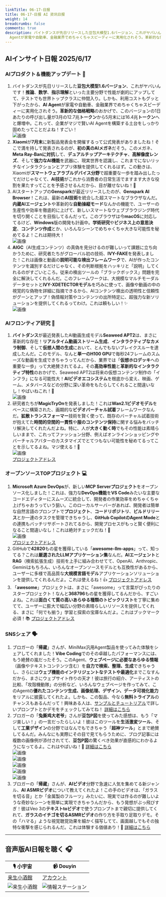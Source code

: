 ```yaml
---
linkTitle: 06-17-日报
title: 06-17-日报 AI 资讯日报
weight: 14
breadcrumbs: false
comments: true
description: バイトダンスが先日リリースした豆包大模型1.6バージョン、これがヤバいんです！推論、数学、指示理解といった主要分野で性能が劇的にアップしてて、テストでも世界トップクラスに仲間入り。しかも、利用コストもグッと下がったから、AI
  Agentが家電や自動車、金融業界でめちゃくちゃスピーディーに実用化されそう。革新的な価.
---
```

## AIインサイト日報 2025/6/17

### **AIプロダクト＆機能アップデート** 🚀
1.  バイトダンスが先日リリースした**豆包大模型1.6バージョン**、これがヤバいんです！**推論**、**数学**、**指示理解**といった主要分野で性能が劇的にアップしてて、テストでも世界トップクラスに仲間入り。しかも、利用コストもグッと下がったから、**AI Agent**が家電や自動車、金融業界でめちゃくちゃスピーディーに実用化されそう。**革新的な価格戦略**のおかげで、このバージョンの1日あたりの呼び出し量が3月の12.7兆**トークン**から5月末には16.4兆**トークン**へと爆増中。これって、企業がマジで賢いAI Agentを構築する土台をしっかり固めたってことだよね！すごい！<br/> ![画像](https://cdn.jsdmirror.com/gh/justlovemaki/imagehub@main/images/2025/07/news_01k024gfbhezwrmw589vpk7qea.avif) <br/>
2.  **Xiaomi**が**7月末**に新製品発表会を開催するって公式発表がありましたね！そこで満を持して発表されるのが、**初の真のAIメガネ**だそう。このメガネ、**Meta Ray-Banに対抗**して、**デュアルチップアーキテクチャ**、**高解像度レンズ**、そして**強力なAI機能**を武器に、現実世界を認識し、これまでにないリッチなインタラクションとアプリ体験を提供してくれるはず。この動きは、Xiaomiが**スマートウェアラブルデバイス分野**で超重要な一歩を踏み出したってだけじゃなくて、**AI技術**がこれから消費者の日常生活でますます大きな役割を果たすってことを予感させるんだから、目が離せないね！👀
3.  AIスタートアップの**Genspark**が最近リリースしたのが、**Genspark AI Browser**！これは、最新の**AI技術**を統合した超スマートなブラウザなんだ。**内蔵AIエージェント**や革新的な**自動操縦モード**なんかの機能で、ユーザーの生産性や効率を徹底的に上げて、新しいスマートなウェブブラウジング時代を切り開くことを目指してるんだって。このブラウザは今**macOS**に対応してるけど、**Windows**版の開発も計画中。**学術研究**や**ビジネス上の意思決定**、**コンテンツ作成**とか、いろんなシーンでめちゃくちゃ大きな可能性を秘めてるよ！これは期待大！<br/> ![画像](https://cdn.jsdmirror.com/gh/justlovemaki/imagehub@main/images/2025/07/news_01k024gk22ffqtykw77h1r0z5s.avif) <br/>
4.  **AIGC**（AI生成コンテンツ）の真偽を見分けるのが難しいって課題に立ち向かうために、研究者たちがグローバル初の技術、**IVY-FAKE**を発表しました！これは画像と動画の**説明可能な検出フレームワーク**で、AIが作ったコンテンツを識別するだけじゃなく、その判断根拠をハッキリと「説明」してくれるのがすごいところ。従来の検出ツールの「ブラックボックス」問題を完全に解決してくれるんだ。このフレームワークは、大規模なマルチモーダルデータセットと**IVY-XDETECTORモデル**を巧みに使って、画像や動画の中の視覚的な偽物を詳細に指摘できるから、AIコンテンツ検出の透明性と信頼性がグーンとアップ！偽情報対策やコンテンツの出所特定に、超強力な新ソリューションを提供してくれるってわけ。これは頼もしい！✨<br/> ![画像](https://cdn.jsdmirror.com/gh/justlovemaki/imagehub@main/images/2025/07/news_01k024gpf4ek2sekd8sc5xac1e.avif) <br/>

### **AIフロンティア研究** 🔬
1.  **バイトダンス**が最近発表したAI動画生成モデル**Seaweed APT2**は、まさに革新的な存在！**リアルタイム動画ストリーム生成**、**インタラクティブなカメラ制御**、そして**仮想人間の生成**において、とんでもないブレイクスルーを達成したんだ。このモデル、なんと**単一のH100 GPU**で毎秒24フレームのスムーズな動画を生成できちゃうってんだから、業界では「**仮想ホロデッキ**への重要な一歩」って大絶賛されてるよ。その**高効率性能**と**革新的なインタラクティブ特性**のおかげで、Seaweed APT2は将来の仮想コンテンツ制作の「インフラ」になる可能性大！**AIビデオエコシステム**を根底から変え、映画、ゲーム、メタバースなどの分野に深い革命をもたらしてくれること間違いなし！やばいねこれ！🤯<br/> ![画像](https://cdn.jsdmirror.com/gh/justlovemaki/imagehub@main/images/2025/07/news_01k024gszgfmyt2wy2hx3h6a4w.avif) <br/>
2.  研究者たちが**MagicTryOn**を発表しました！これは**Wan2.1ビデオモデル**をベースに構築された、画期的な**ビデオバーチャル試着**フレームワークなんだ。**拡散トランスフォーマー**技術を賢く使って、既存のバーチャル試着技術が抱えてた**時間的空間的一貫性**や**服のコンテンツ保持**に関する悩みをバッチリ解決してくれたんだよね。特に、人が**大きく動く時**でもその性能は素晴らしいままで、これってファッション分野、例えばオンラインショッピングやバーチャルアバターのカスタマイズでとてつもない可能性を秘めてるってことを示してるよね。マジ使える！👗<br/> ![画像](https://cdn.jsdmirror.com/gh/justlovemaki/imagehub@main/images/2025/07/news_01k024gx04fq4s0c5nssd7t024.avif) <br/> [プロジェクトアドレス](https://vivocameraresearch.github.io/magictryon/)

### **オープンソースTOPプロジェクト** 💻
1.  **Microsoft Azure DevOps**が、新しい**MCP Serverプロジェクト**をオープンソース化しました！これは、強力な**DevOps機能**を**VS Code**みたいな主要なコードエディターにスムーズに統合して、開発者の作業効率をめちゃくちゃ上げちゃおうっていう狙い。このローカルサーバーがあれば、開発者は簡単な自然言語のプロンプトで**プロジェクト**、**コードリポジトリ**、**ビルドリリース**とか一連のタスクを管理できちゃうし、**GitHub CopilotのAgent Mode**との連携もバッチリサポートされてるから、開発プロセスがもっと賢く便利になること間違いなし！これは絶対チェックだね！🎉<br/> ![画像](https://cdn.jsdmirror.com/gh/justlovemaki/imagehub@main/images/2025/07/news_01k024h201em09ww2jpbh300j1.avif) <br/> [プロジェクトアドレス](https://github.com/microsoft/azure-devops-mcp)
2.  GitHubで**42820**もの星を獲得している「**awesome-llm-apps**」って、知ってる？これは**厳選されたLLMアプリケーション集**なんだ。**AIエージェント**と**RAG**（検索拡張生成）技術を上手に組み合わせてて、OpenAI、Anthropic、Geminiはもちろん、いろんなオープンソースモデルとも互換性があるから、ユーザーに多様で高品質な**大規模言語モデル**アプリケーションソリューションを提供してくれるんだよ。これは使えるね！👍 [プロジェクトアドレス](https://github.com/Shubhamsaboo/awesome-llm-apps)
3.  「**awesome**」プロジェクトは、まさに「awesome」って言葉がぴったりのスタープロジェクト！なんと**368796**もの星を獲得してるんだから、すごいよね。これは**面白くて質の高いあらゆる種類のトピックリスト**を丁寧に集めてて、ユーザーに膨大で幅広い分野の素晴らしいリソースを提供してくれる、まさに「何でも揃う」学習と探索の宝庫なんだよ。これはブックマーク必須！📚 [プロジェクトアドレス](https://github.com/sindresorhus/awesome)

### **SNSシェア** 🗣️
1.  ブロガーの「**帰蔵**」さんが、MiniMax汎用Agent製品を使ってみた体験をシェアしてくれました！**Vibe Coding**でのその卓越したパフォーマンスには、もう絶賛の嵐だったそう。このAgent、**ウェブページに必要なあらゆる情報**（画像やテキストコンテンツ含む）を**自力で検索、整理、生成**できちゃうし、さらには**ウェブ機能のインテリジェントなテストや最適化**までこなすんだから、まさにウェブサイト作りの天才！彼は旅行の紹介、アーティストの比較、「攻殻機動隊」の分析など、いろんなウェブページを作ってみて、このAgentの**優れたコンテンツ生成、画像処理、デザイン、データ可視化能力**をリアルに披露してくれたよ。しかも、この製品、今なら**無料トライアル**のチャンスもあるんだって！興味ある人は、[サンプルとチュートリアル](https://mp.weixin.qq.com/s/E1ivlVdvP6EE9k4rnVGQg)で詳しいプロンプトとかデモをチェックしてみてね！ [詳細はこちら](https://m.okjike.com/originalPosts/684fd230f0d718ce7a98c061)
2.  ブロガーの「**兔撕鸡大老爷**」さんが**豆包P図**を使ってみた感想は、もう「マジ楽しい！」の一言だったらしいよ！彼はこのツールを**生活激変ツール**、そして**工業デザイン**の分野ではなんでもできちゃう「**超神ツール**」とまで絶賛してるんだ。みんなにも実際にその目で見てもらうために、ブログ記事には複数の画像例が添付されてて、**豆包P図**の驚くべき効果が直感的にわかるようになってるよ。これはやばいね！🤩 [詳細はこちら](https://m.okjike.com/originalPosts/684fcc4d3ed7abe5a4c7ffd9) <br/> ![画像](https://cdnv2.ruguoapp.com/FhTI-8kz9ZFN8WUFK7EfLnWu17IGv3.jpg) <br/> ![画像](https://cdnv2.ruguoapp.com/Flxu2FJnbiVgJ2gfXCaFH6eFaBEuv3.jpg) <br/> ![画像](https://cdnv2.ruguoapp.com/FlO-2nK1xWLFabbTJ-uq5SYhA8gPv3.jpg) <br/> ![画像](https://cdnv2.ruguoapp.com/FlIQ14lFAJLmNyQDSub9PpB-L2Wqv3.jpg) <br/> ![画像](https://cdnv2.ruguoapp.com/Fj0ilTSkCW9DfbWtgRpSct4ymiJ_v3.png) <br/>
3.  ブロガーの「**帰蔵**」さんが、**AIビデオ**分野で急速に人気を集めてる新ジャンル、**AI ASMRビデオ**について教えてくれたよ！この手のビデオは、「ガラスを切る音」とか「金属製のフルーツ」みたいに、現実では作るのが難しいような奇妙なシーンを簡単に実現できちゃうんだから、もう発想がぶっ飛びすぎ！彼はVeo 3の**テキストtoビデオ**で使うプロンプトまで親切に提供してくれて、**ガラスのイチゴを切るASMRビデオ**の作り方を手取り足取りデモ。その「ハマる」ような視覚聴覚効果を細かく描写してて、画面越しでもその独特な衝撃を感じられるんだ。これは体験する価値あり！🤩 [詳細はこちら](https://m.okjike.com/originalPosts/684f99f9f0d718ce7a94b769)

---

## **音声版AI日報を聴く** 🎧

| 🎙️ **小宇宙** | 📹 **Douyin** |
| --- | --- |
| [来生小酒館](https://www.xiaoyuzhoufm.com/podcast/683c62b7c1ca9cf575a5030e)  |   [アカウント](https://www.douyin.com/user/MS4wLjABAAAAwpwqPQlu38sO38VyWgw9ZjDEnN4bMR5j8x111UxpseHR9DpB6-CveI5KRXOWuFwG)|
| ![来生小酒館](https://cdn.jsdmirror.com/gh/justlovemaki/imagehub@main/logo/f959f7984e9163fc50d3941d79a7f262.md.png) | ![情報ステーション](https://cdn.jsdmirror.com/gh/justlovemaki/imagehub@main/logo/7fc30805eeb831e1e2baa3a240683ca3.md.png) |
​
